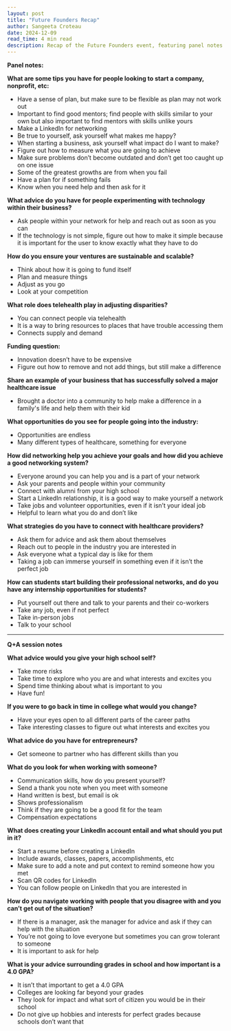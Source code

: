 ```yaml
---
layout: post
title: "Future Founders Recap"
author: Sangeeta Croteau
date: 2024-12-09
read_time: 4 min read
description: Recap of the Future Founders event, featuring panel notes and Q&A on entrepreneurship, networking, and healthcare innovation.
---
```


**Panel notes:**

**What are some tips you have for people looking to start a company, nonprofit, etc:**

- Have a sense of plan, but make sure to be flexible as plan may not work out
- Important to find good mentors; find people with skills similar to your own but also important to find mentors with skills unlike yours
- Make a LinkedIn for networking
- Be true to yourself, ask yourself what makes me happy?
- When starting a business, ask yourself what impact do I want to make?
- Figure out how to measure what you are going to achieve
- Make sure problems don’t become outdated and don’t get too caught up on one issue
- Some of the greatest growths are from when you fail
- Have a plan for if something fails
- Know when you need help and then ask for it

**What advice do you have for people experimenting with technology within their business?**

- Ask people within your network for help and reach out as soon as you can
- If the technology is not simple, figure out how to make it simple because it is important for the user to know exactly what they have to do

**How do you ensure your ventures are sustainable and scalable?**

- Think about how it is going to fund itself
- Plan and measure things
- Adjust as you go
- Look at your competition

**What role does telehealth play in adjusting disparities?**

- You can connect people via telehealth
- It is a way to bring resources to places that have trouble accessing them
- Connects supply and demand

**Funding question:**

- Innovation doesn’t have to be expensive
- Figure out how to remove and not add things, but still make a difference

**Share an example of your business that has successfully solved a major healthcare issue**

- Brought a doctor into a community to help make a difference in a family's life and help them with their kid

**What opportunities do you see for people going into the industry:**

- Opportunities are endless
- Many different types of healthcare, something for everyone

**How did networking help you achieve your goals and how did you achieve a good networking system?**

- Everyone around you can help you and is a part of your network
- Ask your parents and people within your community
- Connect with alumni from your high school
- Start a LinkedIn relationship, it is a good way to make yourself a network
- Take jobs and volunteer opportunities, even if it isn’t your ideal job
- Helpful to learn what you do and don’t like

**What strategies do you have to connect with healthcare providers?**

- Ask them for advice and ask them about themselves
- Reach out to people in the industry you are interested in
- Ask everyone what a typical day is like for them
- Taking a job can immerse yourself in something even if it isn’t the perfect job

**How can students start building their professional networks, and do you have any internship opportunities for students?**

- Put yourself out there and talk to your parents and their co-workers
- Take any job, even if not perfect
- Take in-person jobs
- Talk to your school

---

**Q+A session notes**

**What advice would you give your high school self?**

- Take more risks
- Take time to explore who you are and what interests and excites you
- Spend time thinking about what is important to you
- Have fun!

**If you were to go back in time in college what would you change?**

- Have your eyes open to all different parts of the career paths
- Take interesting classes to figure out what interests and excites you

**What advice do you have for entrepreneurs?**

- Get someone to partner who has different skills than you

**What do you look for when working with someone?**

- Communication skills, how do you present yourself?
- Send a thank you note when you meet with someone
- Hand written is best, but email is ok
- Shows professionalism
- Think if they are going to be a good fit for the team
- Compensation expectations

**What does creating your LinkedIn account entail and what should you put in it?**

- Start a resume before creating a LinkedIn
- Include awards, classes, papers, accomplishments, etc
- Make sure to add a note and put context to remind someone how you met
- Scan QR codes for LinkedIn
- You can follow people on LinkedIn that you are interested in

**How do you navigate working with people that you disagree with and you can’t get out of the situation?**

- If there is a manager, ask the manager for advice and ask if they can help with the situation
- You’re not going to love everyone but sometimes you can grow tolerant to someone
- It is important to ask for help

**What is your advice surrounding grades in school and how important is a 4.0 GPA?**

- It isn’t that important to get a 4.0 GPA
- Colleges are looking far beyond your grades
- They look for impact and what sort of citizen you would be in their school
- Do not give up hobbies and interests for perfect grades because schools don’t want that
